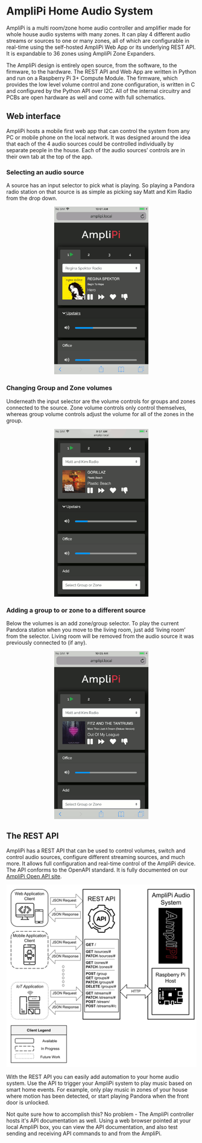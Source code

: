 # AmpliPi Home Audio System
AmpliPi is a multi room/zone home audio controller and amplifier made for whole house audio systems with many zones. It can play 4 different audio streams or sources to one or many zones, all of which are configurable in real-time using the self-hosted AmpliPi Web App or its underlying REST API. It is expandable to 36 zones using AmpliPi Zone Expanders.

The AmpliPi design is entirely open source, from the software, to the firmware, to the hardware. The REST API and Web App are written in Python and run on a Raspberry Pi 3+ Compute Module. The firmware, which provides the low level volume control and zone configuration, is written in C and configured by the Python API over I2C. All of the internal circuitry and PCBs are open hardware as well and come with full schematics.

## Web interface
AmpliPi hosts a mobile first web app that can control the system from any PC or mobile phone on the local network. It was designed around the idea that each of the 4 audio sources could be controlled individually by separate people in the house. Each of the audio sources’ controls are in their own tab at the top of the app.

### Selecting an audio source
A source has an input selector to pick what is playing. So playing a Pandora radio station on that source is as
simple as picking say Matt and Kim Radio from the drop down.
<p align="center">
  <img alt="Selecting an audio source"
      src="docs/imgs/app_demos/change_source_small.gif"
      width="250">
  </img>
</p>

### Changing Group and Zone volumes
Underneath the input selector are the volume controls for groups and zones connected to the source. Zone volume controls only control themselves, whereas group volume controls adjust the volume for all of the zones in the group.
<p align="center">
  <img alt="Changing group and zone volumes"
      src="docs/imgs/app_demos/expand_group_and_change_vols_small.gif" width="250">
  </img>
</p>

### Adding a group to or zone to a different source
Below the volumes is an add zone/group selector. To play the current Pandora station when you move to the living room, just add ‘living room’ from the selector. Living room will be removed from the audio source it was previously connected to (if any).
<p align="center">
  <img alt="Adding a group to a source"
      src="docs/imgs/app_demos/add_group_to_source_small.gif"
      width="250">
  </img>
</p>


## The REST API
AmpliPi has a REST API that can be used to control volumes, switch and control audio sources, configure different streaming sources, and much more. It allows full configuration and real-time control of the AmpliPi device. The API conforms to the OpenAPI standard. It is fully documented on our [AmpliPi Open API site](https://micro-nova.github.io/amplipi).

<p align="center">
  <img alt="REST API overview"
      src="docs/imgs/rest_api_overview.svg">
  </img>
</p>

With the REST API you can easily add automation to your home audio system. Use the API to trigger your AmpliPi system to play music based on smart home events. For example, only play music in zones of your house where motion has been detected, or start playing Pandora when the front door is unlocked.

Not quite sure how to accomplish this? No problem - The AmpliPi controller hosts it's API documentation as well. Using a web browser pointed at your local AmpliPi box, you can view the API documentation, and also test sending and receiving API commands to and from the AmpliPi.
